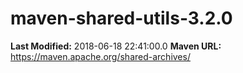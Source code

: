 # maven-shared-utils-3.2.0

**Last Modified:** 2018-06-18 22:41:00.0
**Maven URL:** https://maven.apache.org/shared-archives/
